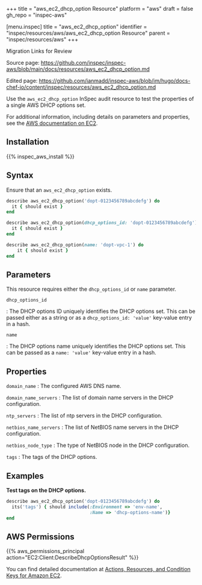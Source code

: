+++
title = "aws_ec2_dhcp_option Resource"
platform = "aws"
draft = false
gh_repo = "inspec-aws"

[menu.inspec]
title = "aws_ec2_dhcp_option"
identifier = "inspec/resources/aws/aws_ec2_dhcp_option Resource"
parent = "inspec/resources/aws"
+++

<div class="admonition-note">
<p class="admonition-note-title">Migration Links for Review</p>
<div class="admonition-note-text">
<p>Source page: <a href="https://github.com/inspec/inspec-aws/blob/main/docs/resources/aws_ec2_dhcp_option.md">https://github.com/inspec/inspec-aws/blob/main/docs/resources/aws_ec2_dhcp_option.md</a></p>
<p>Edited page: <a href="https://github.com/ianmadd/inspec-aws/blob/im/hugo/docs-chef-io/content/inspec/resources/aws_ec2_dhcp_option.md">https://github.com/ianmadd/inspec-aws/blob/im/hugo/docs-chef-io/content/inspec/resources/aws_ec2_dhcp_option.md</a></p>
</div>
</div>


Use the `aws_ec2_dhcp_option` InSpec audit resource to test the properties of a single AWS DHCP options set.

For additional information, including details on parameters and properties, see the [AWS documentation on EC2](https://docs.aws.amazon.com/AWSEC2/latest/APIReference/API_DescribeDhcpOptions.html).

## Installation

{{% inspec_aws_install %}}

## Syntax

Ensure that an `aws_ec2_dhcp_option` exists.

```ruby
describe aws_ec2_dhcp_option('dopt-0123456789abcdefg') do
  it { should exist }
end
```

```ruby
describe aws_ec2_dhcp_option(dhcp_options_id: 'dopt-0123456789abcdefg') do
  it { should exist }
end
```

```ruby
describe aws_ec2_dhcp_option(name: 'dopt-vpc-1') do
    it { should exist }
end
```

## Parameters

This resource requires either the `dhcp_options_id` or `name` parameter.

`dhcp_options_id`

: The DHCP options ID uniquely identifies the DHCP options set.
  This can be passed either as a string or as a `dhcp_options_id: 'value'` key-value entry in a hash.

`name`

: The DHCP options name uniquely identifies the DHCP options set.
  This can be passed as a `name: 'value'` key-value entry in a hash.

## Properties

`domain_name`
: The configured AWS DNS name.

`domain_name_servers`
: The list of domain name servers in the DHCP configuration.

`ntp_servers`
: The list of ntp servers in the DHCP configuration.

`netbios_name_servers`
: The list of NetBIOS name servers in the DHCP configuration.

`netbios_node_type`
: The type of NetBIOS node in the DHCP configuration.

`tags`
: The tags of the DHCP options.

## Examples

**Test tags on the DHCP options.**

```ruby
describe aws_ec2_dhcp_option('dopt-0123456789abcdefg') do
  its('tags') { should include(:Environment => 'env-name',
                               :Name => 'dhcp-options-name')}
end
```

## AWS Permissions

{{% aws_permissions_principal action="EC2:Client:DescribeDhcpOptionsResult" %}}

You can find detailed documentation at [Actions, Resources, and Condition Keys for Amazon EC2](https://docs.aws.amazon.com/IAM/latest/UserGuide/list_amazonec2.html).
